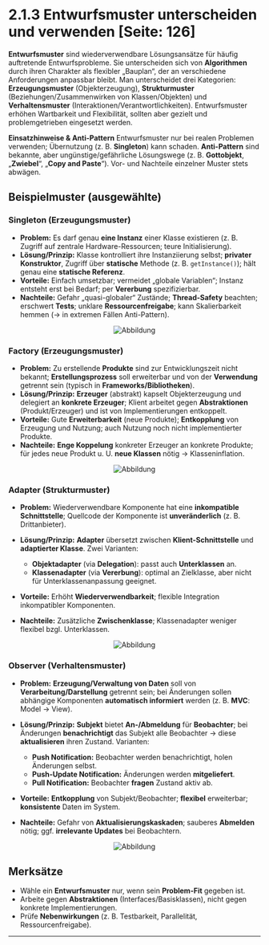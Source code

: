 # 2.1.3 Entwurfsmuster unterscheiden und verwenden [Seite: 126]

**Entwurfsmuster** sind wiederverwendbare Lösungsansätze für häufig auftretende Entwurfsprobleme. Sie unterscheiden sich von **Algorithmen** durch ihren Charakter als flexibler „Bauplan“, der an verschiedene Anforderungen anpassbar bleibt. Man unterscheidet drei Kategorien: **Erzeugungsmuster** (Objekterzeugung), **Strukturmuster** (Beziehungen/Zusammenwirken von Klassen/Objekten) und **Verhaltensmuster** (Interaktionen/Verantwortlichkeiten). Entwurfsmuster erhöhen Wartbarkeit und Flexibilität, sollten aber gezielt und problemgetrieben eingesetzt werden. 

**Einsatzhinweise & Anti-Pattern**
Entwurfsmuster nur bei realen Problemen verwenden; Übernutzung (z. B. **Singleton**) kann schaden. **Anti-Pattern** sind bekannte, aber ungünstige/gefährliche Lösungswege (z. B. **Gottobjekt**, „**Zwiebel**“, „**Copy and Paste**“). Vor- und Nachteile einzelner Muster stets abwägen. 

## Beispielmuster (ausgewählte)

### Singleton (Erzeugungsmuster)

* **Problem:** Es darf genau **eine Instanz** einer Klasse existieren (z. B. Zugriff auf zentrale Hardware-Ressourcen; teure Initialisierung).
* **Lösung/Prinzip:** Klasse kontrolliert ihre Instanziierung selbst; **privater Konstruktor**, Zugriff über **statische** Methode (z. B. `getInstance()`); hält genau eine **statische Referenz**.
* **Vorteile:** Einfach umsetzbar; vermeidet „globale Variablen“; Instanz entsteht erst bei Bedarf; per **Vererbung** spezifizierbar.
* **Nachteile:** Gefahr „quasi-globaler“ Zustände; **Thread-Safety** beachten; erschwert **Tests**; unklare **Ressourcenfreigabe**; kann Skalierbarkeit hemmen (→ in extremen Fällen Anti-Pattern).



<div style="display:flex;justify-content:center">
    <img src="/lernfeld11a/2_1_3/singleton.png" alt="Abbildung" style="max-width:100%;height:auto;display:block;margin:0;" />
</div>


### Factory (Erzeugungsmuster)

* **Problem:** Zu erstellende **Produkte** sind zur Entwicklungszeit nicht bekannt; **Erstellungsprozess** soll erweiterbar und von der **Verwendung** getrennt sein (typisch in **Frameworks/Bibliotheken**).
* **Lösung/Prinzip:** **Erzeuger** (abstrakt) kapselt Objekterzeugung und delegiert an **konkrete Erzeuger**; Klient arbeitet gegen **Abstraktionen** (Produkt/Erzeuger) und ist von Implementierungen entkoppelt.
* **Vorteile:** Gute **Erweiterbarkeit** (neue Produkte); **Entkopplung** von Erzeugung und Nutzung; auch Nutzung noch nicht implementierter Produkte.
* **Nachteile:** **Enge Koppelung** konkreter Erzeuger an konkrete Produkte; für jedes neue Produkt u. U. **neue Klassen** nötig → Klasseninflation.



<div style="display:flex;justify-content:center">
    <img src="/lernfeld11a/2_1_3/factory.png" alt="Abbildung" style="max-width:100%;height:auto;display:block;margin:0;" />
</div>

### Adapter (Strukturmuster)

* **Problem:** Wiederverwendbare Komponente hat eine **inkompatible Schnittstelle**; Quellcode der Komponente ist **unveränderlich** (z. B. Drittanbieter).
* **Lösung/Prinzip:** **Adapter** übersetzt zwischen **Klient-Schnittstelle** und **adaptierter Klasse**. Zwei Varianten:

  * **Objektadapter** (via **Delegation**): passt auch **Unterklassen** an.
  * **Klassenadapter** (via **Vererbung**): optimal an Zielklasse, aber nicht für Unterklassenanpassung geeignet.
* **Vorteile:** Erhöht **Wiederverwendbarkeit**; flexible Integration inkompatibler Komponenten.
* **Nachteile:** Zusätzliche **Zwischenklasse**; Klassenadapter weniger flexibel bzgl. Unterklassen.


<div style="display:flex;justify-content:center">
    <img src="/lernfeld11a/2_1_3/adapter.png" alt="Abbildung" style="max-width:100%;height:auto;display:block;margin:0;" />
</div>

### Observer (Verhaltensmuster)

* **Problem:** **Erzeugung/Verwaltung von Daten** soll von **Verarbeitung/Darstellung** getrennt sein; bei Änderungen sollen abhängige Komponenten **automatisch informiert** werden (z. B. **MVC**: Model → View).
* **Lösung/Prinzip:** **Subjekt** bietet **An-/Abmeldung** für **Beobachter**; bei Änderungen **benachrichtigt** das Subjekt alle Beobachter → diese **aktualisieren** ihren Zustand. Varianten:

  * **Push Notification:** Beobachter werden benachrichtigt, holen Änderungen selbst.
  * **Push-Update Notification:** Änderungen werden **mitgeliefert**.
  * **Pull Notification:** Beobachter **fragen** Zustand aktiv ab.
* **Vorteile:** **Entkopplung** von Subjekt/Beobachter; **flexibel** erweiterbar; **konsistente** Daten im System.
* **Nachteile:** Gefahr von **Aktualisierungskaskaden**; sauberes **Abmelden** nötig; ggf. **irrelevante Updates** bei Beobachtern.


<div style="display:flex;justify-content:center">
    <img src="/lernfeld11a/2_1_3/observer.png" alt="Abbildung" style="max-width:100%;height:auto;display:block;margin:0;" />
</div>

## Merksätze

* Wähle ein **Entwurfsmuster** nur, wenn sein **Problem-Fit** gegeben ist.
* Arbeite gegen **Abstraktionen** (Interfaces/Basisklassen), nicht gegen konkrete Implementierungen.
* Prüfe **Nebenwirkungen** (z. B. Testbarkeit, Parallelität, Ressourcenfreigabe). 

---
